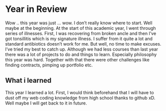 
<h1>Year in Review</h1>
<p>
Wow .. this year was just ... wow. I don’t really know where to start. Well maybe at the beginning.
At the start of this academic year, I went through series of illnesses. First, I was recovering from broken ancle and then I’ve got tonsillitis which is my signature illness. I suffer from it quite a lot and standard antibiotics doesn’t work for me. But well, no time to make excuses. I’ve tried my best to catch up. Although we had less courses than last year there was a lot of projects to do and things to learn. Especially philosophy this year was hard. Together with that there were other challenges like finding contracts, pimping up portfolio etc. 

</p>

<H2>What i learned</H2>
<p>
  This year I learned a lot. First, I would think beforehand that I will have to dust off my web coding knowledge from high school thanks to github xD. Well maybe I will get back to it in future.
</p>


